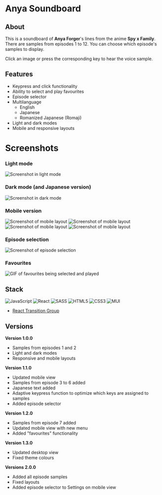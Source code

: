 # Anya Soundboard

## About
This is a soundboard of **Anya Forger**'s lines from the anime **Spy x Family**.
There are samples from episodes 1 to 12.
You can choose which episode's samples to display.

Click an image or press the corresponding key to hear the voice sample.

## Features
- Keypress and click functionality
- Ability to select and play favourites
- Episode selector
- Multilanguage
  - English
  - Japanese
  - Romanized Japanese (Romaji)
- Light and dark modes
- Mobile and responsive layouts

# Screenshots
### Light mode
![Screenshot in light mode](./public/screenshots/screenshot-light-full.png)
### Dark mode (and Japanese version)
![Screenshot in dark mode](./public/screenshots/screenshot-dark-full.png)
### Mobile version
![Screenshot of mobile layout](./public/screenshots/screenshot-dark-mobile.png)
![Screenshot of mobile layout](./public/screenshots/screenshot-dark-mobile-menu.png)
![Screenshot of mobile layout](./public/screenshots/screenshot-light-mobile-menu.png)
![Screenshot of mobile layout](./public/screenshots/screenshot-light-mobile.png)
### Episode selection
![Screenshot of episode selection](./public/screenshots/screenshot-episodeselect.png)
### Favourites
![GIF of favourites being selected and played](./public/screenshots/screenshot-favourites2.gif)

## Stack
![JavaScript](https://img.shields.io/badge/javascript-%23323330.svg?style=for-the-badge&logo=javascript&logoColor=%23F7DF1E)
![React](https://img.shields.io/badge/react-%2320232a.svg?style=for-the-badge&logo=react&logoColor=%2361DAFB)
![SASS](https://img.shields.io/badge/SASS-hotpink.svg?style=for-the-badge&logo=SASS&logoColor=white)
![HTML5](https://img.shields.io/badge/html5-%23E34F26.svg?style=for-the-badge&logo=html5&logoColor=white)
![CSS3](https://img.shields.io/badge/css3-%231572B6.svg?style=for-the-badge&logo=css3&logoColor=white)
![MUI](https://img.shields.io/badge/MUI-%230081CB.svg?style=for-the-badge&logo=mui&logoColor=white)
- [React Transition Group](https://reactcommunity.org/react-transition-group/)

## Versions

**Version 1.0.0**
- Samples from episodes 1 and 2
- Light and dark modes
- Responsive and mobile layouts

**Version 1.1.0**
- Updated mobile view
- Samples from episode 3 to 6 added
- Japanese text added
- Adaptive keypress function to optimize which keys are assigned to samples
- Added episode selector

**Version 1.2.0**
- Samples from episode 7 added
- Updated mobile view with new menu
- Added "favourites" functionality

**Version 1.3.0**
- Updated desktop view
- Fixed theme colours

**Versions 2.0.0**
- Added all episode samples
- Fixed layouts
- Added episode selector to Settings on mobile view